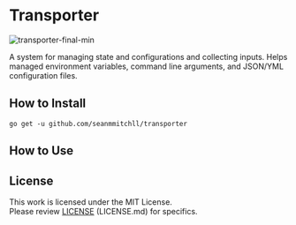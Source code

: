 # Transporter
![transporter-final-min](https://user-images.githubusercontent.com/20157708/221439905-b2a7c0b7-c6d0-4204-9f2b-d64c2531a61a.png)

A system for managing state and configurations and collecting inputs. Helps managed environment variables, command line arguments, and JSON/YML configuration files.

## How to Install
    go get -u github.com/seanmmitchll/transporter

## How to Use


## License
This work is licensed under the MIT License.  
Please review [LICENSE](LICENSE.md) (LICENSE.md) for specifics.
